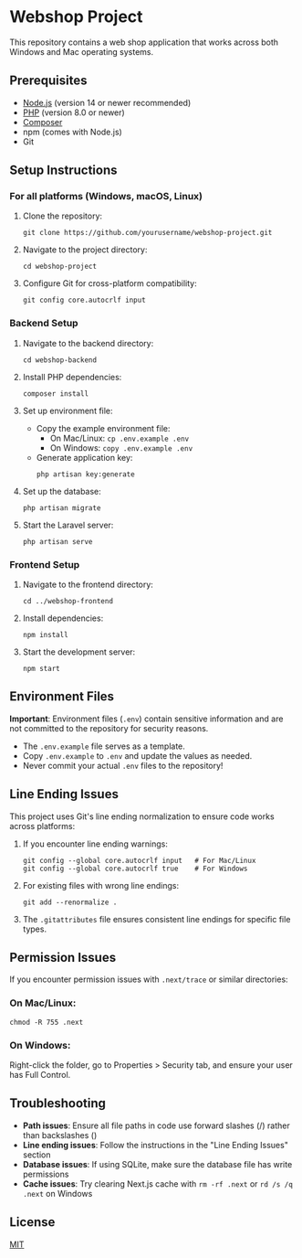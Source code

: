 # Webshop Project

This repository contains a web shop application that works across both Windows and Mac operating systems.

## Prerequisites

- [Node.js](https://nodejs.org/) (version 14 or newer recommended)
- [PHP](https://www.php.net/) (version 8.0 or newer)
- [Composer](https://getcomposer.org/)
- npm (comes with Node.js)
- Git

## Setup Instructions

### For all platforms (Windows, macOS, Linux)

1. Clone the repository:
   ```
   git clone https://github.com/yourusername/webshop-project.git
   ```

2. Navigate to the project directory:
   ```
   cd webshop-project
   ```

3. Configure Git for cross-platform compatibility:
   ```
   git config core.autocrlf input
   ```

### Backend Setup

1. Navigate to the backend directory:
   ```
   cd webshop-backend
   ```

2. Install PHP dependencies:
   ```
   composer install
   ```

3. Set up environment file:
   - Copy the example environment file: 
     - On Mac/Linux: `cp .env.example .env`
     - On Windows: `copy .env.example .env`
   - Generate application key:
     ```
     php artisan key:generate
     ```

4. Set up the database:
   ```
   php artisan migrate
   ```

5. Start the Laravel server:
   ```
   php artisan serve
   ```

### Frontend Setup

1. Navigate to the frontend directory:
   ```
   cd ../webshop-frontend
   ```

2. Install dependencies:
   ```
   npm install
   ```

3. Start the development server:
   ```
   npm start
   ```

## Environment Files

**Important**: Environment files (`.env`) contain sensitive information and are not committed to the repository for security reasons.

- The `.env.example` file serves as a template.
- Copy `.env.example` to `.env` and update the values as needed.
- Never commit your actual `.env` files to the repository!

## Line Ending Issues

This project uses Git's line ending normalization to ensure code works across platforms:

1. If you encounter line ending warnings:
   ```
   git config --global core.autocrlf input   # For Mac/Linux
   git config --global core.autocrlf true    # For Windows
   ```

2. For existing files with wrong line endings:
   ```
   git add --renormalize .
   ```

3. The `.gitattributes` file ensures consistent line endings for specific file types.

## Permission Issues

If you encounter permission issues with `.next/trace` or similar directories:

### On Mac/Linux:
```
chmod -R 755 .next
```

### On Windows:
Right-click the folder, go to Properties > Security tab, and ensure your user has Full Control.

## Troubleshooting

- **Path issues**: Ensure all file paths in code use forward slashes (/) rather than backslashes (\)
- **Line ending issues**: Follow the instructions in the "Line Ending Issues" section
- **Database issues**: If using SQLite, make sure the database file has write permissions
- **Cache issues**: Try clearing Next.js cache with `rm -rf .next` or `rd /s /q .next` on Windows

## License

[MIT](LICENSE)
